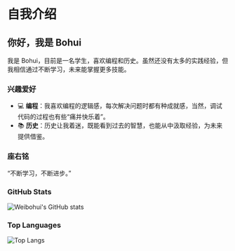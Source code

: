 # 自我介绍

## 你好，我是 Bohui

我是 Bohui，目前是一名学生，喜欢编程和历史。虽然还没有太多的实践经验，但我相信通过不断学习，未来能掌握更多技能。

### 兴趣爱好

- 💻 **编程**：我喜欢编程的逻辑感，每次解决问题时都有种成就感，当然，调试代码的过程也有些“痛并快乐着”。
- 📚 **历史**：历史让我着迷，既能看到过去的智慧，也能从中汲取经验，为未来提供借鉴。

### 座右铭

“不断学习，不断进步。”

### GitHub Stats
![Weibohui's GitHub stats](https://github-readme-stats.vercel.app/api?username=weibohui0056&show_icons=false&theme=Default)

### Top Languages
![Top Langs](https://github-readme-stats.vercel.app/api/top-langs/?username=weibohui0056&layout=compact&theme=Default
)
